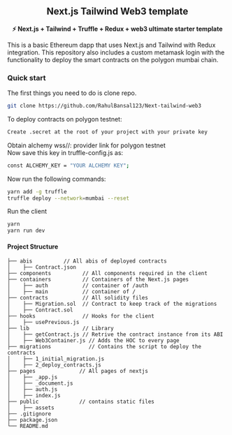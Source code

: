 <h2 align="center">Next.js Tailwind Web3 template</h2>

<p align="center"><b>⚡ Next.js + Tailwind + Truffle + Redux + web3 ultimate starter template </b></p>

This is a basic Ethereum dapp that uses Next.js and Tailwind with Redux integration. This repository also includes a custom metamask login with the functionality to deploy the smart contracts on the polygon mumbai chain.

### Quick start

The first things you need to do is clone repo.

```bash
git clone https://github.com/RahulBansal123/Next-tailwind-web3
```

To deploy contracts on polygon testnet:

```bash
Create .secret at the root of your project with your private key
```

Obtain alchemy wss//: provider link for polygon testnet<br/>
Now save this key in truffle-config.js as:

```bash
const ALCHEMY_KEY = "YOUR ALCHEMY KEY";
```

Now run the following commands:

```bash
yarn add -g truffle
truffle deploy --network=mumbai --reset
```

Run the client

```bash
yarn
yarn run dev
```

#### Project Structure

```
├── abis          // All abis of deployed contracts
│    ├── Contract.json
├── components          // All components required in the client
├── containers          // Containers of the Next.js pages
│    ├── auth           // container of /auth
│    ├── main           // container of /
├── contracts           // All solidity files
│    ├── Migration.sol  // Contract to keep track of the migrations
│    ├── Contract.sol
├── hooks               // Hooks for the client
│    ├── usePrevious.js
├── lib                 // Library
│    ├── getContract.js // Retrive the contract instance from its ABI
│    ├── Web3Container.js // Adds the HOC to every page
├── migrations            // Contains the script to deploy the contracts
│    ├── 1_initial_migration.js
│    ├── 2_deploy_contracts.js
├── pages              // All pages of nextjs
│    ├── _app.js
│    ├── _document.js
│    ├── auth.js
│    ├── index.js
├── public             // contains static files
│    ├── assets
├── .gitignore
├── package.json
└── README.md
```
